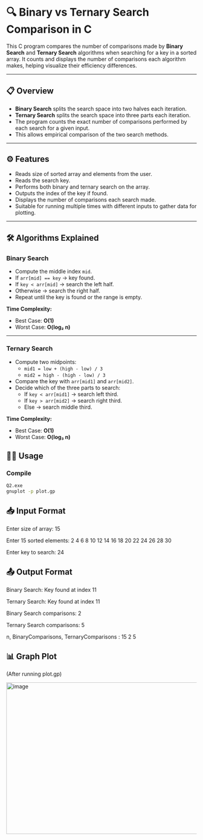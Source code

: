 # 🔍 Binary vs Ternary Search Comparison in C

This C program compares the number of comparisons made by **Binary Search** and **Ternary Search** algorithms when searching for a key in a sorted array. It counts and displays the number of comparisons each algorithm makes, helping visualize their efficiency differences.

---

## 📋 Overview

- **Binary Search** splits the search space into two halves each iteration.
- **Ternary Search** splits the search space into three parts each iteration.
- The program counts the exact number of comparisons performed by each search for a given input.
- This allows empirical comparison of the two search methods.

---

## ⚙️ Features

- Reads size of sorted array and elements from the user.
- Reads the search key.
- Performs both binary and ternary search on the array.
- Outputs the index of the key if found.
- Displays the number of comparisons each search made.
- Suitable for running multiple times with different inputs to gather data for plotting.

---
## 🛠️ Algorithms Explained

### Binary Search
- Compute the middle index `mid`.  
- If `arr[mid] == key` → key found.  
- If `key < arr[mid]` → search the left half.  
- Otherwise → search the right half.  
- Repeat until the key is found or the range is empty.  

**Time Complexity:**  
- Best Case: **O(1)**  
- Worst Case: **O(log₂ n)**  

---

### Ternary Search
- Compute two midpoints:  
  - `mid1 = low + (high - low) / 3`  
  - `mid2 = high - (high - low) / 3`  
- Compare the key with `arr[mid1]` and `arr[mid2]`.  
- Decide which of the three parts to search:  
  - If `key < arr[mid1]` → search left third.  
  - If `key > arr[mid2]` → search right third.  
  - Else → search middle third.  

**Time Complexity:**  
- Best Case: **O(1)**  
- Worst Case: **O(log₃ n)**

## 🧑‍💻 Usage
### Compile

```bash
Q2.exe
gnuplot -p plot.gp
```

## 📥 Input Format
Enter size of array: 15

Enter 15 sorted elements:
2 4 6 8 10 12 14 16 18 20 22 24 26 28 30

Enter key to search: 24

## 📤 Output Format
Binary Search: Key found at index 11

Ternary Search: Key found at index 11

Binary Search comparisons: 2

Ternary Search comparisons: 5

n, BinaryComparisons, TernaryComparisons : 15 2 5

## 📊 Graph Plot
(After running plot.gp)

<img width="720" height="400" alt="image" src="https://github.com/user-attachments/assets/128a1e5c-63f8-4cec-b2f8-58a48aa5620a" />


